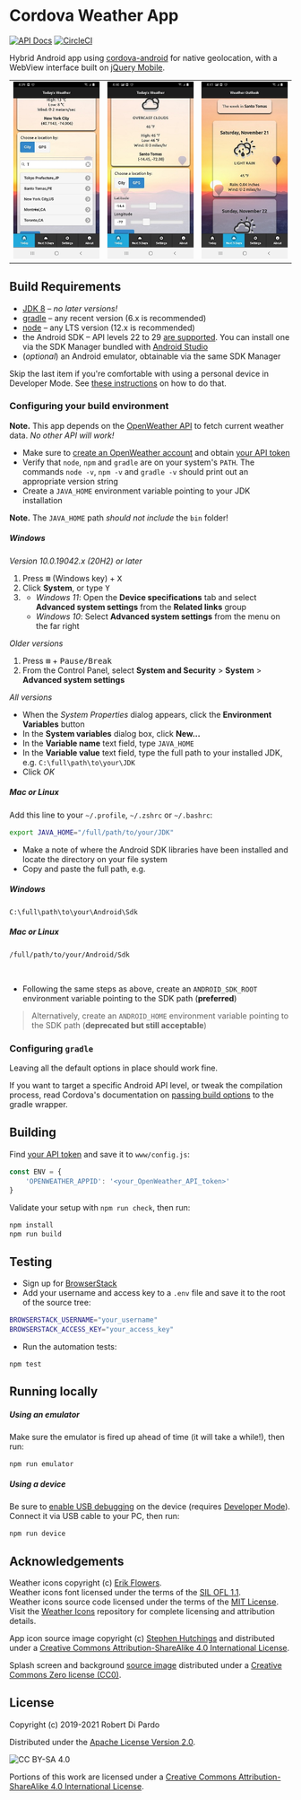 # Cordova Weather App

[![API Docs]][API Docs Workflow]  [![CircleCI][cci-status-badge]][cci-status]

Hybrid Android app using [cordova-android] for native geolocation, with a WebView interface built on [jQuery Mobile].

|    |    |    |
|:--:|:--:|:--:|
|![WeatherWizard-daily-screen]|![WeatherWizard-gps-search]|![WeatherWizard-long-range]|

## Build Requirements

- [JDK 8](https://adoptopenjdk.net) &#x2013; *no later versions!*
- [gradle](https://gradle.org/install) &#x2013; any recent version (6.x is recommended)
- [node](https://nodejs.org/en/download) &#x2013; any LTS version (12.x is recommended)
- the Android SDK &#x2013; API levels 22 to 29 [are supported][minSdkVersion]. You can install one via the SDK Manager bundled with [Android Studio](https://developer.android.com/studio/install)
- (*optional*) an Android emulator, obtainable via the same SDK Manager

Skip the last item if you're comfortable with using a personal device in Developer Mode. See [these instructions][Developer Mode] on how to do that.

### Configuring your build environment

**Note.**
This app depends on the [OpenWeather API][] to fetch current weather data. *No other API will work!*

- Make sure to [create an OpenWeather account][] and obtain [your API token][]
- Verify that `node`, `npm` and `gradle` are on your system's `PATH`. The commands
`node -v`, `npm -v` and `gradle -v` should print out an appropriate version string
- Create a `JAVA_HOME` environment variable pointing to your JDK installation

**Note.**
The `JAVA_HOME` path *should not include* the `bin` folder!

##### Windows

*Version 10.0.19042.x (20H2) or later*

1. Press <kbd>&#8862;</kbd> (Windows key) + <kbd>X</kbd>
2. Click **System**, or type <kbd>Y</kbd>
3. - *Windows 11*: Open the **Device specifications** tab and select **Advanced system settings** from the **Related links** group
   - *Windows 10*: Select **Advanced system settings** from the menu on the far right

*Older versions*

1. Press <kbd>&#8862;</kbd> + <kbd>Pause/Break</kbd>
2. From the Control Panel, select **System and Security** > **System** > **Advanced system settings**

*All versions*

- When the *System Properties* dialog appears, click the **Environment Variables** button
- In the **System variables** dialog box, click **New...**
- In the **Variable name** text field, type `JAVA_HOME`
- In the **Variable value** text field, type the full path to your installed JDK, e.g. `C:\full\path\to\your\JDK`
- Click *OK*

##### Mac or Linux

Add this line to your `~/.profile`, `~/.zshrc` or `~/.bashrc`:

```sh
export JAVA_HOME="/full/path/to/your/JDK"
```

- Make a note of where the Android SDK libraries have been installed and locate the directory on your file system
- Copy and paste the full path, e.g.

##### Windows

    C:\full\path\to\your\Android\Sdk

##### Mac or Linux

    /full/path/to/your/Android/Sdk
<br/>

- Following the same steps as above, create an `ANDROID_SDK_ROOT` environment variable pointing to the SDK path (**preferred**)

> Alternatively, create an `ANDROID_HOME` environment variable pointing to the SDK path (**deprecated but still acceptable**)

### Configuring `gradle`

Leaving all the default options in place should work fine.

If you want to target a specific Android API level, or tweak the compilation process, read Cordova's documentation on [passing build options] to the gradle wrapper.

## Building

Find [your API token][] and save it to `www/config.js`:

```javascript
const ENV = {
    'OPENWEATHER_APPID': '<your_OpenWeather_API_token>'
}
```

Validate your setup with `npm run check`, then run:

```text
npm install
npm run build
```

## Testing

- Sign up for [BrowserStack]
- Add your username and access key to a `.env` file and save it to the root of the source tree:

```sh
BROWSERSTACK_USERNAME="your_username"
BROWSERSTACK_ACCESS_KEY="your_access_key"
```

- Run the automation tests:

```text
npm test
```

## Running locally

##### Using an emulator

Make sure the emulator is fired up ahead of time (it will take a while!), then run:

```text
npm run emulator
```

##### Using a device

Be sure to [enable USB debugging] on the device (requires [Developer Mode]). Connect it via USB cable to your PC, then run:

```text
npm run device
```

## Acknowledgements

Weather icons copyright (c) [Erik Flowers](https://github.com/erikflowers/weather-icons).<br/>
Weather icons font licensed under the terms of the [SIL OFL 1.1](http://scripts.sil.org/OFL).<br/>
Weather icons source code licensed under the terms of the [MIT License](http://opensource.org/licenses/mit-license.html).<br/>
Visit the [Weather Icons](https://github.com/erikflowers/weather-icons) repository for complete licensing and attribution details.

App icon source image copyright (c) [Stephen Hutchings](https://www.iconfinder.com/icons/216532/stormy_weather_icon) and distributed under a [Creative Commons Attribution-ShareAlike 4.0 International License](https://creativecommons.org/licenses/by-sa/4.0).

Splash screen and background [source image](https://www.pexels.com/photo/assorted-hot-air-balloons-photo-during-sunset-670061) distributed under a [Creative Commons Zero license (CC0)](https://creativecommons.org/share-your-work/public-domain/cc0).

## License

Copyright (c) 2019-2021 Robert Di Pardo

Distributed under the [Apache License Version 2.0](https://opensource.org/licenses/Apache-2.0).

![CC BY-SA 4.0](https://i.creativecommons.org/l/by-sa/4.0/88x31.png)

Portions of this work are licensed under a [Creative Commons Attribution-ShareAlike 4.0 International License](http://creativecommons.org/licenses/by-sa/4.0/).


[cordova-android]: https://www.npmjs.com/package/cordova-android
[jQuery Mobile]: https://jquerymobile.com
[BrowserStack]: https://www.browserstack.com
[enable USB debugging]: https://www.recovery-android.com/enable-usb-debugging-on-android.html
[Developer Mode]: https://android.gadgethacks.com/how-to/unlock-developer-options-your-pixel-android-9-0-pie-0183349/
[minSdkVersion]: https://github.com/apache/cordova-android/pull/915/
[OpenWeather API]: https://openweathermap.org/api
[create an OpenWeather account]: https://openweathermap.org/guide#how
[your API token]: https://openweathermap.org/appid
[passing build options]: https://cordova.apache.org/docs/en/latest/guide/platforms/android/#configuring-gradle
[cci-status]: https://circleci.com/gh/rdipardo/cordova-weather-app
[cci-status-badge]: https://circleci.com/gh/rdipardo/cordova-weather-app.svg?style=svg
[API Docs]: https://github.com/rdipardo/cordova-weather-app/workflows/API%20Docs/badge.svg?branch=main
[API Docs Workflow]: https://github.com/rdipardo/cordova-weather-app/actions?query=workflow%3AAPI%20Docs
[WeatherWizard-daily-screen]: https://raw.githubusercontent.com/rdipardo/cordova-weather-app/main/.github/img/daily_city_search.jpg
[WeatherWizard-gps-search]: https://raw.githubusercontent.com/rdipardo/cordova-weather-app/main/.github/img/daily_gps_search.jpg
[WeatherWizard-long-range]: https://raw.githubusercontent.com/rdipardo/cordova-weather-app/main/.github/img/five_day_outlook.jpg
